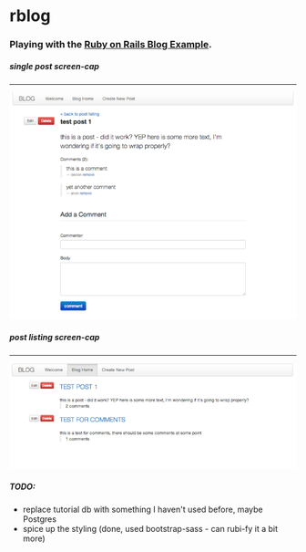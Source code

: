 rblog
=====

### Playing with the [Ruby on Rails Blog Example](http://guides.rubyonrails.org/getting_started.html "getting started").

##### single post screen-cap
- - -
![single post](post.png "single post")


##### post listing screen-cap
- - -
![post listing](listing.png "post listing")

##### TODO:

* replace tutorial db with something I haven't used before, maybe Postgres
* spice up the styling (done, used bootstrap-sass - can rubi-fy it a bit more)

